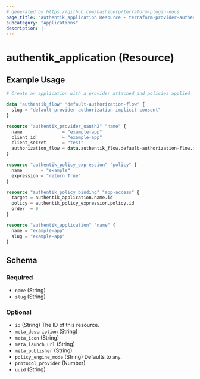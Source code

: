```yaml
---
# generated by https://github.com/hashicorp/terraform-plugin-docs
page_title: "authentik_application Resource - terraform-provider-authentik"
subcategory: "Applications"
description: |-
---
```


# authentik_application (Resource)

## Example Usage

```terraform
# Create an application with a provider attached and policies applied

data "authentik_flow" "default-authorization-flow" {
  slug = "default-provider-authorization-implicit-consent"
}

resource "authentik_provider_oauth2" "name" {
  name               = "example-app"
  client_id          = "example-app"
  client_secret      = "test"
  authorization_flow = data.authentik_flow.default-authorization-flow.id
}

resource "authentik_policy_expression" "policy" {
  name       = "example"
  expression = "return True"
}

resource "authentik_policy_binding" "app-access" {
  target = authentik_application.name.id
  policy = authentik_policy_expression.policy.id
  order  = 0
}

resource "authentik_application" "name" {
  name = "example-app"
  slug = "example-app"
}
```

<!-- schema generated by tfplugindocs -->
## Schema

### Required

- `name` (String)
- `slug` (String)

### Optional

- `id` (String) The ID of this resource.
- `meta_description` (String)
- `meta_icon` (String)
- `meta_launch_url` (String)
- `meta_publisher` (String)
- `policy_engine_mode` (String) Defaults to `any`.
- `protocol_provider` (Number)
- `uuid` (String)
